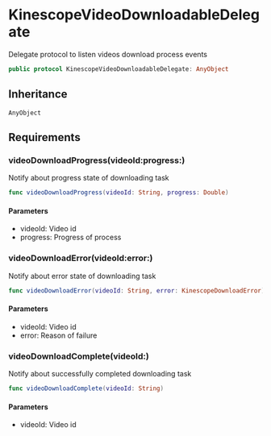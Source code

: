 # KinescopeVideoDownloadableDelegate

Delegate protocol to listen videos download process events

``` swift
public protocol KinescopeVideoDownloadableDelegate: AnyObject 
```

## Inheritance

`AnyObject`

## Requirements

### videoDownloadProgress(videoId:​progress:​)

Notify about progress state of downloading task

``` swift
func videoDownloadProgress(videoId: String, progress: Double)
```

#### Parameters

  - videoId: Video id
  - progress: Progress of process

### videoDownloadError(videoId:​error:​)

Notify about error state of downloading task

``` swift
func videoDownloadError(videoId: String, error: KinescopeDownloadError)
```

#### Parameters

  - videoId: Video id
  - error: Reason of failure

### videoDownloadComplete(videoId:​)

Notify about successfully completed downloading task

``` swift
func videoDownloadComplete(videoId: String)
```

#### Parameters

  - videoId: Video id
